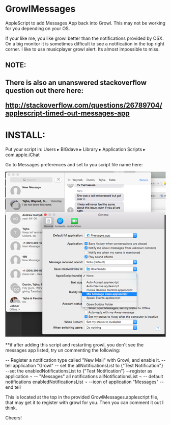 GrowlMessages
=============

AppleScript to add Messages App back into Growl. This may not be working for you depending on your OS.

If your like me, you like growl better than the notifications provided by OSX. On a big monitor it is sometimes difficult to see a notification in the top right corner. I like to use musicplayer growl alert. Its almost impossible to miss.  


<h2>NOTE:<h2>
There is also an unanswered stackoverflow question out there here:

http://stackoverflow.com/questions/26789704/applescript-timed-out-messages-app



<h1>INSTALL:</h1>

Put your script in:  Users ▸ BIGdave ▸ Library ▸ Application Scripts ▸ com.apple.iChat


Go to Messages preferences and set to you script file name here:

![](https://github.com/daveferrara1/GrowlMessages/blob/master/shot.png)


**if after adding this script and restarting growl, you don't see the messages app listed, try un commenting the following:

-- Register a notification type called "New Mail" with Growl, and enable it.
--tell application "Growl"
   -- set the allNotificationsList to {"Test Notification"}
    --set the enabledNotificationsList to {"Test Notification"}
    --register as application ¬
       -- "Messages" all notifications allNotificationsList ¬
       -- default notifications enabledNotificationsList ¬
        --icon of application "Messages"
--end tell


This is located at the top in the provided GrowlMessages.applescript file, that may get it to register with growl for you. Then you can comment it out I think.


Cheers!